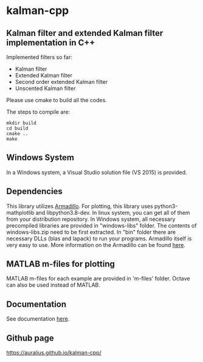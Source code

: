 # kalman-cpp

## Kalman filter and extended Kalman filter implementation in C++ 

Implemented filters so far: 
* Kalman filter  
* Extended Kalman filter  
* Second order extended Kalman filter  
* Unscented Kalman filter  

Please use cmake to build all the codes.

The steps to compile are:

```
mkdir build
cd build
cmake ..
make
```  

## Windows System  

In a Windows system, a Visual Studio solution file (VS 2015) is provided. 

## Dependencies

This library utilizes [Armadillo](http://arma.sourceforge.net). 
For plotting, this library uses python3-mathplotlib and libpython3.8-dev.
In linux system, you can get all of them from your distribution repository. 
In Windows system, all necessary precompiled libraries are provided in "windows-libs" folder. 
The contents of windows-libs.zip need to be first extracted. 
In "bin" folder there are necessary DLLs (blas and lapack) to run your programs.
Armadillo itself is very easy to use. 
More information on the Armadillo can be found [here](http://arma.sourceforge.net/docs.html).

## MATLAB m-files for plotting

MATLAB m-files for each example are provided in 'm-files' folder. Octave can also be used instead of MATLAB.

## Documentation

See documentation [here](https://www.notion.so/kalman-cpp-90a2225b82e14d1d83fee65edd3cc97e).

## Github page  
https://auralius.github.io/kalman-cpp/
